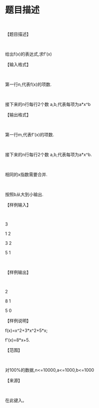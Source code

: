 # 题目描述


<p>
<br/>
</p>
<p>
【题目描述】
</p>
<p>
<br/>
</p>
<p>
给出f(x)的表达式,求f&#39;(x)
</p>
<p>
【输入格式】
</p>
<p>
<br/>
</p>
<p>
第一行n,代表f(x)的项数.
</p>
<p>
<br/>
</p>
<p>
接下来的n行每行2个数 a,b,代表每项为a*x^b
</p>
<p>
【输出格式】
</p>
<p>
<br/>
</p>
<p>
第一行m,代表f&#39;(x)的项数.
</p>
<p>
<br/>
</p>
<p>
接下来的n行每行2个数 a,b,代表每项为a*x^b.
</p>
<p>
<br/>
</p>
<p>
相同的x指数需要合并.
</p>
<p>
<br/>
</p>
<p>
按照b从大到小输出.
</p>
<p>
【样例输入】
</p>
<p>
<br/>
</p>
<p>
3
</p>
<p>
1 2
</p>
<p>
3 2
</p>
<p>
5 1
</p>
<p>
<br/>
</p>
<p>
【样例输出】
</p>
<p>
<br/>
</p>
<p>
2
</p>
<p>
8 1
</p>
<p>
5 0
</p>
<p>
【样例说明】
</p>
<p>
f(x)=x^2+3*x^2+5*x;
</p>
<p>
f&#39;(x)=8*x+5.
</p>
<p>
【范围】
</p>
<p>
<br/>
</p>
<p>
对100%的数据,n&lt;=10000,a&lt;=1000,b&lt;=1000<span id="transmark"></span> 
</p>
<p>
【来源】
</p>
<p>
<br/>
</p>
<p>
在此键入。
</p>
